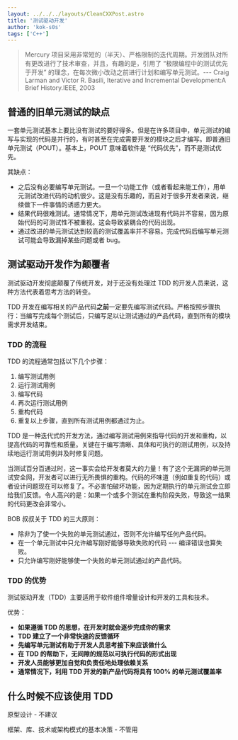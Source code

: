 ```yaml
---
layout: ../../../layouts/CleanCXXPost.astro
title: '测试驱动开发'
author: 'kok-s0s'
tags: ['C++']
---
```


> Mercury 项目采用非常短的（半天）、严格限制的迭代周期。开发团队对所有更改进行了技术审查，并且，有趣的是，引用了 “极限编程中的测试优先于开发” 的理念，在每次微小改动之前进行计划和编写单元测试。--- Craig Larman and Victor R. Basili, Iterative and Incremental Development:A Brief History.IEEE, 2003

## 普通的旧单元测试的缺点

一套单元测试基本上要比没有测试的要好得多。但是在许多项目中，单元测试的编写与实现的代码是并行的，有时甚至在完成需要开发的模块之后才编写。即普通旧单元测试（POUT）。基本上，POUT 意味着软件是 “代码优先”，而不是测试优先。

其缺点：

- 之后没有必要编写单元测试。一旦一个功能工作（或者看起来能工作），用单元测试改进代码的动机很少。这是没有乐趣的，而且对于很多开发者来说，继续做下一件事情的诱惑力更大。
- 结果代码很难测试。通常情况下，用单元测试改进现有代码并不容易，因为原始代码的可测试性不被重视。这会导致紧耦合的代码出现。
- 通过改进的单元测试达到较高的测试覆盖率并不容易。完成代码后编写单元测试可能会导致漏掉某些问题或者 bug。

## 测试驱动开发作为颠覆者

测试驱动开发彻底颠覆了传统开发，对于还没有处理过 TDD 的开发人员来说，这种方法代表着思考方法的转变。

TDD 开发在编写相关的产品代码**之前**一定要先编写测试代码。严格按照步骤执行：当编写完成每个测试后，只编写足以让测试通过的产品代码，直到所有的模块需求开发结束。

### TDD 的流程

TDD 的流程通常包括以下几个步骤：

1. 编写测试用例
2. 运行测试用例
3. 编写代码
4. 再次运行测试用例
5. 重构代码
6. 重复以上步骤，直到所有测试用例都通过为止。

TDD 是一种迭代式的开发方法，通过编写测试用例来指导代码的开发和重构，以提高代码的可靠性和质量。关键在于编写清晰、具体和可执行的测试用例，以及持续地运行测试用例并及时修复问题。

当测试百分百通过时，这一事实会给开发者莫大的力量！有了这个无漏洞的单元测试安全网，开发者可以进行无所畏惧的重构。代码的坏味道（例如重复的代码）或者设计问题现在可以修复了。不必害怕破坏功能，因为定期执行的单元测试会立即给我们反馈。令人高兴的是：如果一个或多个测试在重构阶段失败，导致这一结果的代码更改会非常小。

BOB 叔叔关于 TDD 的三大原则：

- 除非为了使一个失败的单元测试通过，否则不允许编写任何产品代码。
- 在一个单元测试中只允许编写刚好能够导致失败的代码 --- 编译错误也算失败。
- 只允许编写刚好能够使一个失败的单元测试通过的产品代码。

### TDD 的优势

测试驱动开发（TDD）主要适用于软件组件增量设计和开发的工具和技术。

优势：

- **如果遵循 TDD 的思想，在开发时就会逐步完成你的需求**
- **TDD 建立了一个非常快速的反馈循环**
- **先编写单元测试有助于开发人员思考接下来应该做什么**
- **在 TDD 的帮助下，无间隙的规范以可执行代码的形式出现**
- **开发人员能够更加自觉和负责任地处理依赖关系**
- **通常情况下，利用 TDD 开发的新产品代码将具有 100% 的单元测试覆盖率**

## 什么时候不应该使用 TDD

原型设计 - 不建议

框架、库、技术或架构模式的基本决策 - 不管用
